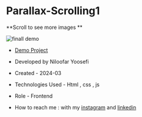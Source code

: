 # Parallax-Scrolling1
**Scroll to see more images **

![finall demo](https://github.com/niloufar-yousefi/Parallax-Scrolling1/assets/156951582/ee49a08f-55b5-450e-a6b9-c597c6e41bd1)


- [Demo Project](https://niloufar-yousefi.github.io/Parallax-Scrolling1/)

- Developed by Niloofar Yoosefi

- Created - 2024-03

- Technologies Used - Html , css , js 


- Role - Frontend

- How to reach me : with my [instagram](https://github.com/niloufar-yousefi) and [linkedin](https://www.linkedin.com/in/niloofar-yoosefikhorram-242742143/)


